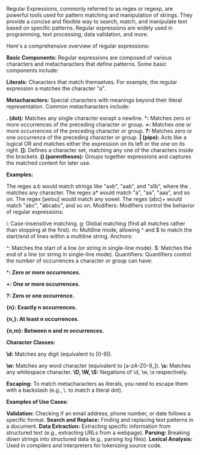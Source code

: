 Regular Expressions, commonly referred to as regex or regexp, are powerful tools used for pattern matching and manipulation of strings. They provide a concise and flexible way to search, match, and manipulate text based on specific patterns. Regular expressions are widely used in programming, text processing, data validation, and more.


Here's a comprehensive overview of regular expressions:


**Basic Components:**
Regular expressions are composed of various characters and metacharacters that define patterns. Some basic components include:

**Literals:** Characters that match themselves. For example, the regular expression a matches the character "a".


**Metacharacters:** Special characters with meanings beyond their literal representation. Common metacharacters include:

**. (dot):** Matches any single character except a newline.
***:** Matches zero or more occurrences of the preceding character or group.
**+:** Matches one or more occurrences of the preceding character or group.
**?:** Matches zero or one occurrence of the preceding character or group.
**| (pipe):** Acts like a logical OR and matches either the expression on its left or the one on its right.
**[]:** Defines a character set, matching any one of the characters inside the brackets.
**() (parentheses):** Groups together expressions and captures the matched content for later use.


**Examples:**

The regex a.b would match strings like "axb", "aab", and "a1b", where the . matches any character.
The regex a* would match "a", "aa", "aaa", and so on.
The regex [aeiou] would match any vowel.
The regex (abc)+ would match "abc", "abcabc", and so on.
Modifiers:
Modifiers control the behavior of regular expressions:

i: Case-insensitive matching.
g: Global matching (find all matches rather than stopping at the first).
m: Multiline mode, allowing ^ and $ to match the start/end of lines within a multiline string.
Anchors:

^: Matches the start of a line (or string in single-line mode).
$: Matches the end of a line (or string in single-line mode).
Quantifiers:
Quantifiers control the number of occurrences a character or group can have:

***: Zero or more occurrences.**

**+: One or more occurrences.**

**?: Zero or one occurrence.**

**{n}: Exactly n occurrences.**

**{n,}: At least n occurrences.**

**{n,m}: Between n and m occurrences.**



**Character Classes:**

**\d:** Matches any digit (equivalent to [0-9]).

**\w:** Matches any word character (equivalent to [a-zA-Z0-9_]).
**\s:** Matches any whitespace character.
**\D, \W, \S:** Negations of \d, \w, \s respectively.


**Escaping:**
To match metacharacters as literals, you need to escape them with a backslash (e.g., \\. to match a literal dot).

**Examples of Use Cases:**


**Validation:** Checking if an email address, phone number, or date follows a specific format.
**Search and Replace:** Finding and replacing text patterns in a document.
**Data Extraction:** Extracting specific information from structured text (e.g., extracting URLs from a webpage).
**Parsing:** Breaking down strings into structured data (e.g., parsing log files).
**Lexical Analysis:** Used in compilers and interpreters for tokenizing source code.
